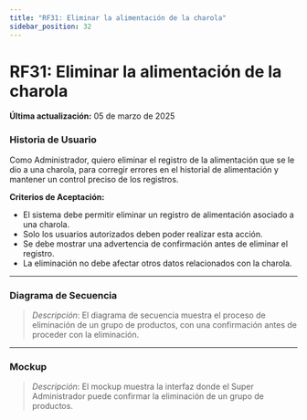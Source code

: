 ```yaml
---
title: "RF31: Eliminar la alimentación de la charola"  
sidebar_position: 32
---
```


# RF31: Eliminar la alimentación de la charola

**Última actualización:** 05 de marzo de 2025

### Historia de Usuario
Como Administrador, quiero eliminar el registro de la alimentación que se le dio a una charola, para corregir errores en el historial de alimentación y mantener un control preciso de los registros.

  **Criterios de Aceptación:**
  - El sistema debe permitir eliminar un registro de alimentación asociado a una charola.
  - Solo los usuarios autorizados deben poder realizar esta acción.
  - Se debe mostrar una advertencia de confirmación antes de eliminar el registro.
  - La eliminación no debe afectar otros datos relacionados con la charola.
  
---

### Diagrama de Secuencia

> *Descripción*: El diagrama de secuencia muestra el proceso de eliminación de un grupo de productos, con una confirmación antes de proceder con la eliminación.

---

### Mockup

> *Descripción*: El mockup muestra la interfaz donde el Super Administrador puede confirmar la eliminación de un grupo de productos.
